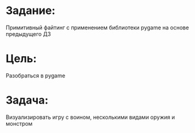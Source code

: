 # Задание:
Примитивный файтинг с применением библиотеки pygame на основе предыдущего ДЗ
# Цель:
Разобраться в pygame
# Задача: 
Визуализировать игру с воином, несколькими видами оружия и монстром
